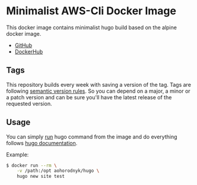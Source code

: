 # Minimalist AWS-Cli Docker Image
This docker image contains minimalist hugo build based on the alpine docker image.

* [GitHub](https://github.com/aohorodnyk/docker-hugo)
* [DockerHub](https://hub.docker.com/r/aohorodnyk/hugo/)

## Tags
This repository builds every week with saving a version of the tag. Tags are following [semantic version rules](https://semver.org/). So you can depend on a major, a minor or a patch version and can be sure you'll have the latest release of the requested version.

## Usage
You can simply [run](https://docs.docker.com/engine/reference/run/) hugo command from the image and do everything follows [hugo documentation](https://gohugo.io/documentation/).

Example:
```bash
$ docker run --rm \
    -v /path:/opt aohorodnyk/hugo \
    hugo new site test
```
